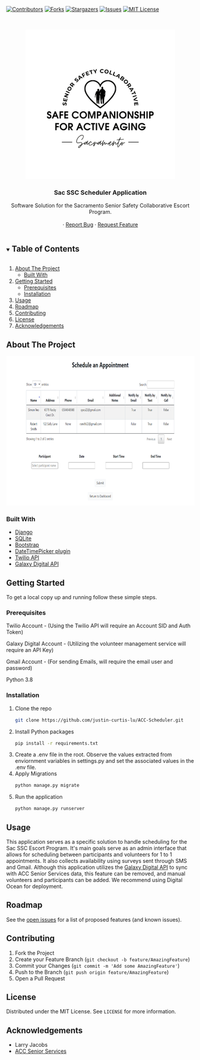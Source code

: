 <!-- PROJECT SHIELDS -->
<!--
*** I'm using markdown "reference style" links for readability.
*** Reference links are enclosed in brackets [ ] instead of parentheses ( ).
*** See the bottom of this document for the declaration of the reference variables
*** for contributors-url, forks-url, etc. This is an optional, concise syntax you may use.
*** https://www.markdownguide.org/basic-syntax/#reference-style-links
-->
[![Contributors][contributors-shield]][contributors-url]
[![Forks][forks-shield]][forks-url]
[![Stargazers][stars-shield]][stars-url]
[![Issues][issues-shield]][issues-url]
[![MIT License][license-shield]][license-url]



<!-- PROJECT LOGO -->
<br />
<p align="center">
  <a href="https://github.com/github_username/repo_name">
    <img src="images/SSC_logo.png" alt="Logo" width="400" height="400">
  </a>

  <h3 align="center">Sac SSC Scheduler Application </h3>

  <p align="center">
    Software Solution for the Sacramento Senior Safety Collaborative Escort Program.
    <br />
    <br />
    ·
    <a href="https://github.com/justin-curtis-lu/ACC-Scheduler/issues">Report Bug</a>
    ·
    <a href="https://github.com/justin-curtis-lu/ACC-Scheduler/issues">Request Feature</a>
  </p>
</p>



<!-- TABLE OF CONTENTS -->
<details open="open">
  <summary><h2 style="display: inline-block">Table of Contents</h2></summary>
  <ol>
    <li>
      <a href="#about-the-project">About The Project</a>
      <ul>
        <li><a href="#built-with">Built With</a></li>
      </ul>
    </li>
    <li>
      <a href="#getting-started">Getting Started</a>
      <ul>
        <li><a href="#prerequisites">Prerequisites</a></li>
        <li><a href="#installation">Installation</a></li>
      </ul>
    </li>
    <li><a href="#usage">Usage</a></li>
    <li><a href="#roadmap">Roadmap</a></li>
    <li><a href="#contributing">Contributing</a></li>
    <li><a href="#license">License</a></li>
    <li><a href="#acknowledgements">Acknowledgements</a></li>
  </ol>
</details>



<!-- ABOUT THE PROJECT -->
## About The Project


<img src="images/console.png" alt="Console" width="750" height="400">


### Built With

* [Django](https://www.djangoproject.com/)
* [SQLite](https://www.sqlite.org/index.html)
* [Bootstrap](https://getbootstrap.com/)
* [DateTimePicker plugin](https://xdsoft.net/jqplugins/datetimepicker/)
* [Twilio API](https://www.twilio.com/docs/usage/api)
* [Galaxy Digital API](http://api2.galaxydigital.com/volunteer/docs/)



<!-- GETTING STARTED -->
## Getting Started

To get a local copy up and running follow these simple steps.

### Prerequisites

Twilio Account - (Using the Twilio API will require an Account SID and Auth Token)

Galaxy Digital Account - (Utilizing the volunteer management service will require an API Key)

Gmail Account - (For sending Emails, will require the email user and password)

Python 3.8

### Installation

1. Clone the repo
   ```sh
   git clone https://github.com/justin-curtis-lu/ACC-Scheduler.git
   ```
2. Install Python packages
   ```sh
   pip install -r requirements.txt
   ```
3. Create a .env file in the root. Observe the values extracted from enviornment variables in settings.py and set the associated values in the .env file.
4. Apply Migrations
   ```sh
   python manage.py migrate
   ```
5. Run the application
   ```sh
   python manage.py runserver
   ```

<!-- USAGE EXAMPLES -->
## Usage

This application serves as a specific solution to handle scheduling for the Sac SSC Escort Program. It's main goals serve as an admin interface that allows for scheduling between participants and volunteers for 1 to 1 appointments. It also collects availability using surveys sent through SMS and Gmail. Although this application utilizes the [Galaxy Digital API](https://www.galaxydigital.com/) to sync with ACC Senior Services data, this feature can be removed, and manual volunteers and participants can be added. We recommend using Digital Ocean for deployment.


<!-- ROADMAP -->
## Roadmap

See the [open issues](https://github.com/justin-curtis-lu/ACC-Scheduler/issues) for a list of proposed features (and known issues).



<!-- CONTRIBUTING -->
## Contributing


1. Fork the Project
2. Create your Feature Branch (`git checkout -b feature/AmazingFeature`)
3. Commit your Changes (`git commit -m 'Add some AmazingFeature'`)
4. Push to the Branch (`git push origin feature/AmazingFeature`)
5. Open a Pull Request



<!-- LICENSE -->
## License

Distributed under the MIT License. See `LICENSE` for more information.



<!-- ACKNOWLEDGEMENTS -->
## Acknowledgements

* Larry Jacobs
* [ACC Senior Services](https://www.accsv.org/)





<!-- MARKDOWN LINKS & IMAGES -->
<!-- https://www.markdownguide.org/basic-syntax/#reference-style-links -->
[contributors-shield]: https://img.shields.io/github/contributors/github_username/repo.svg?style=for-the-badge
[contributors-url]: https://github.com/justin-curtis-lu/ACC-Scheduler/graphs/contributors
[forks-shield]: https://img.shields.io/github/forks/github_username/repo.svg?style=for-the-badge
[forks-url]: https://github.com/justin-curtis-lu/ACC-Scheduler/network/members
[stars-shield]: https://img.shields.io/github/stars/github_username/repo.svg?style=for-the-badge
[stars-url]: https://github.com/justin-curtis-lu/ACC-Scheduler/stargazers
[issues-shield]: https://img.shields.io/github/issues/github_username/repo.svg?style=for-the-badge
[issues-url]: https://github.com/justin-curtis-lu/ACC-Scheduler/issues
[license-shield]: https://img.shields.io/github/license/github_username/repo.svg?style=for-the-badge
[license-url]: https://github.com/justin-curtis-lu/ACC-Scheduler/master/MIT-License
[linkedin-shield]: https://img.shields.io/badge/-LinkedIn-black.svg?style=for-the-badge&logo=linkedin&colorB=555
